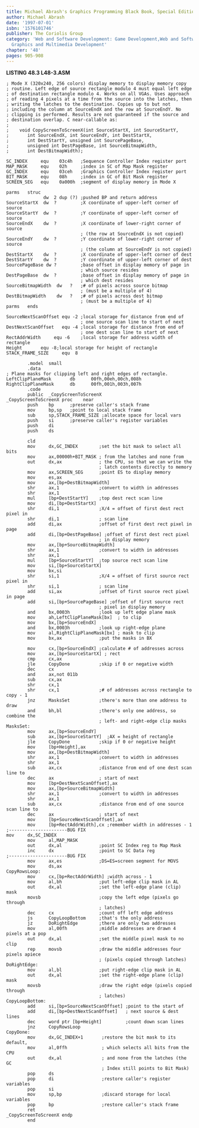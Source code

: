```yaml
---
title: Michael Abrash's Graphics Programming Black Book, Special Edition
author: Michael Abrash
date: '1997-07-01'
isbn: '1576101746'
publisher: The Coriolis Group
category: 'Web and Software Development: Game Development,Web and Software Development:
  Graphics and Multimedia Development'
chapter: '48'
pages: 905-908
---
```


**LISTING 48.3 L48-3.ASM**

    ; Mode X (320x240, 256 colors) display memory to display memory copy
    ; routine. Left edge of source rectangle modulo 4 must equal left edge
    ; of destination rectangle modulo 4. Works on all VGAs. Uses approach
    ; of reading 4 pixels at a time from the source into the latches, then
    ; writing the latches to the destination. Copies up to but not
    ; including the column at SourceEndX and the row at SourceEndY. No
    ; clipping is performed. Results are not guaranteed if the source and
    ; destination overlap. C near-callable as:
    ;
    ;    void CopyScreenToScreenX(int SourceStartX, int SourceStartY,
    ;       int SourceEndX, int SourceEndY, int DestStartX,
    ;       int DestStartY, unsigned int SourcePageBase,
    ;       unsigned int DestPageBase, int SourceBitmapWidth,
    ;       int DestBitmapWidth);

    SC_INDEX     equ    03c4h   ;Sequence Controller Index register port
    MAP_MASK     equ    02h     ;index in SC of Map Mask register
    GC_INDEX     equ    03ceh   ;Graphics Controller Index register port
    BIT_MASK     equ    08h     ;index in GC of Bit Mask register
    SCREEN_SEG   equ    0a000h  ;segment of display memory in Mode X

    parms   struc
                  dw  2 dup (?) ;pushed BP and return address
    SourceStartX  dw  ?         ;X coordinate of upper-left corner of source
    SourceStartY  dw  ?         ;Y coordinate of upper-left corner of source
    SourceEndX    dw  ?         ;X coordinate of lower-right corner of source
                                ; (the row at SourceEndX is not copied)
    SourceEndY    dw  ?         ;Y coordinate of lower-right corner of source
                                ; (the column at SourceEndY is not copied)
    DestStartX    dw  ?         ;X coordinate of upper-left corner of dest
    DestStartY    dw  ?         ;Y coordinate of upper-left corner of dest
    SourcePageBase dw ?         ;base offset in display memory of page in
                                ; which source resides
    DestPageBase  dw  ?         ;base offset in display memory of page in
                                ; which dest resides
    SourceBitmapWidth  dw   ?   ;# of pixels across source bitmap
                                ; (must be a multiple of 4)
    DestBitmapWidth    dw   ?   ;# of pixels across dest bitmap
                                ; (must be a multiple of 4)
    parms   ends

    SourceNextScanOffset equ -2 ;local storage for distance from end of
                                ; one source scan line to start of next
    DestNextScanOffset   equ -4 ;local storage for distance from end of
                                ; one dest scan line to start of next
    RectAddrWidth     equ -6    ;local storage for address width of rectangle
    Height       equ -8;local storage for height of rectangle
    STACK_FRAME_SIZE     equ  8

            .model  small
            .data
    ; Plane masks for clipping left and right edges of rectangle.
    LeftClipPlaneMask       db      00fh,00eh,00ch,008h
    RightClipPlaneMask      db      00fh,001h,003h,007h
            .code
            public  _CopyScreenToScreenX
    _CopyScreenToScreenX proc    near
            push    bp      ;preserve caller's stack frame
            mov     bp,sp   ;point to local stack frame
            sub     sp,STACK_FRAME_SIZE ;allocate space for local vars
            push    si      ;preserve caller's register variables
            push    di
            push    ds

            cld
            mov     dx,GC_INDEX        ;set the bit mask to select all bits
            mov     ax,00000h+BIT_MASK ; from the latches and none from
            out     dx,ax              ; the CPU, so that we can write the
                                       ; latch contents directly to memory
            mov     ax,SCREEN_SEG      ;point ES to display memory
            mov     es,ax
            mov     ax,[bp+DestBitmapWidth]
            shr     ax,1               ;convert to width in addresses
            shr     ax,1
            mul     [bp+DestStartY]    ;top dest rect scan line
            mov     di,[bp+DestStartX]
            shr     di,1               ;X/4 = offset of first dest rect pixel in
            shr     di,1               ; scan line
            add     di,ax              ;offset of first dest rect pixel in page
            add     di,[bp+DestPageBase] ;offset of first dest rect pixel
                                       ; in display memory
            mov     ax,[bp+SourceBitmapWidth]
            shr     ax,1               ;convert to width in addresses
            shr     ax,1
            mul     [bp+SourceStartY]  ;top source rect scan line
            mov     si,[bp+SourceStartX]
            mov     bx,si
            shr     si,1               ;X/4 = offset of first source rect pixel in
            shr     si,1               ; scan line
            add     si,ax              ;offset of first source rect pixel in page
            add     si,[bp+SourcePageBase] ;offset of first source rect
                                       ; pixel in display memory
            and     bx,0003h           ;look up left edge plane mask
            mov     ah,LeftClipPlaneMask[bx]  ; to clip
            mov     bx,[bp+SourceEndX]
            and     bx,0003h           ;look up right-edge plane
            mov     al,RightClipPlaneMask[bx] ; mask to clip
            mov     bx,ax              ;put the masks in BX
            
            mov     cx,[bp+SourceEndX] ;calculate # of addresses across
            mov     ax,[bp+SourceStartX] ; rect
            cmp     cx,ax
            jle     CopyDone           ;skip if 0 or negative width
            dec     cx
            and     ax,not 011b
            sub     cx,ax
            shr     cx,1
            shr     cx,1               ;# of addresses across rectangle to copy - 1
            jnz     MasksSet           ;there's more than one address to draw
            and     bh,bl              ;there's only one address, so combine the 
                                       ; left- and right-edge clip masks
    MasksSet:
            mov     ax,[bp+SourceEndY]
            sub     ax,[bp+SourceStartY]  ;AX = height of rectangle
            jle     CopyDone           ;skip if 0 or negative height
            mov     [bp+Height],ax
            mov     ax,[bp+DestBitmapWidth]
            shr     ax,1               ;convert to width in addresses
            shr     ax,1
            sub     ax,cx              ;distance from end of one dest scan line to
            dec     ax                 ; start of next
            mov     [bp+DestNextScanOffset],ax
            mov     ax,[bp+SourceBitmapWidth]
            shr     ax,1               ;convert to width in addresses
            shr     ax,1
            sub     ax,cx              ;distance from end of one source scan line to
            dec     ax                 ; start of next
            mov     [bp+SourceNextScanOffset],ax
            mov     [bp+RectAddrWidth],cx ;remember width in addresses - 1
    ;----------------------BUG FIX
    mov     dx,SC_INDEX
            mov     al,MAP_MASK
            out     dx,al              ;point SC Index reg to Map Mask
            inc     dx                 ;point to SC Data reg
    ;----------------------BUG FIX
            mov     ax,es              ;DS=ES=screen segment for MOVS
            mov     ds,ax
    CopyRowsLoop:
            mov     cx,[bp+RectAddrWidth] ;width across - 1
            mov     al,bh              ;put left-edge clip mask in AL
            out     dx,al              ;set the left-edge plane (clip) mask
            movsb                      ;copy the left edge (pixels go through
                                       ; latches)
            dec     cx                 ;count off left edge address
            js      CopyLoopBottom     ;that's the only address
            jz      DoRightEdge        ;there are only two addresses
            mov     al,00fh            ;middle addresses are drawn 4 pixels at a pop
            out     dx,al              ;set the middle pixel mask to no clip
            rep     movsb              ;draw the middle addresses four pixels apiece
                                       ; (pixels copied through latches)
    DoRightEdge:
            mov     al,bl              ;put right-edge clip mask in AL
            out     dx,al              ;set the right-edge plane (clip) mask
            movsb                      ;draw the right edge (pixels copied through
                                       ; latches)
    CopyLoopBottom:
            add     si,[bp+SourceNextScanOffset] ;point to the start of
            add     di,[bp+DestNextScanOffset]   ; next source & dest lines
            dec     word ptr [bp+Height]         ;count down scan lines
            jnz     CopyRowsLoop
    CopyDone:
            mov     dx,GC_INDEX+1       ;restore the bit mask to its default,
            mov     al,0ffh             ; which selects all bits from the CPU
            out     dx,al               ; and none from the latches (the GC
                                        ; Index still points to Bit Mask)
            pop     ds
            pop     di                  ;restore caller's register variables
            pop     si
            mov     sp,bp               ;discard storage for local variables
            pop     bp                  ;restore caller's stack frame
            ret
    _CopyScreenToScreenX endp
            end
